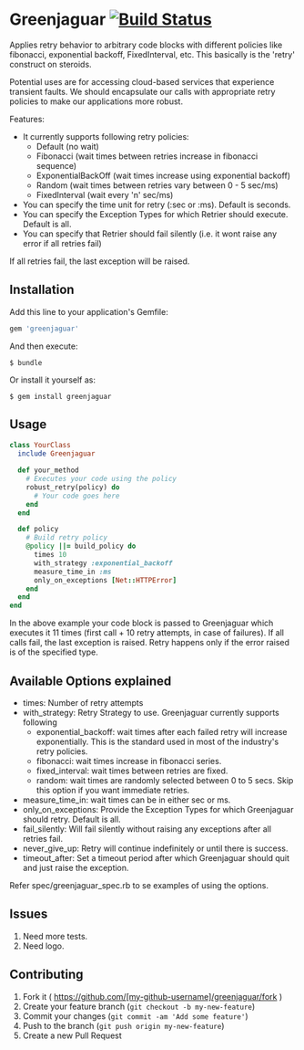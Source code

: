 
# Greenjaguar [![Build Status](https://travis-ci.org/aniruddha84/greenjaguar.svg?branch=master)](https://travis-ci.org/aniruddha84/greenjaguar)

 Applies retry behavior to arbitrary code blocks with different policies like fibonacci,
exponential backoff, FixedInterval, etc. This basically is the 'retry' construct on steroids.

Potential uses are for accessing cloud-based services that experience transient faults. We should encapsulate our calls
with appropriate retry policies to make our applications more robust.

Features:
* It currently supports following retry policies:
    * Default (no wait)
    * Fibonacci (wait times between retries increase in fibonacci sequence)
    * ExponentialBackOff (wait times increase using exponential backoff)
    * Random (wait times between retries vary between 0 - 5 sec/ms)
    * FixedInterval (wait every 'n' sec/ms)
* You can specify the time unit for retry (:sec or :ms). Default is seconds.
* You can specify the Exception Types for which Retrier should execute. Default is all.
* You can specify that Retrier should fail silently (i.e. it wont raise any error if all retries fail)

If all retries fail, the last exception will be raised.

## Installation

Add this line to your application's Gemfile:

```ruby
gem 'greenjaguar'
```

And then execute:

    $ bundle

Or install it yourself as:

    $ gem install greenjaguar

## Usage
```ruby
class YourClass
  include Greenjaguar

  def your_method
    # Executes your code using the policy
    robust_retry(policy) do
      # Your code goes here
    end
  end

  def policy
    # Build retry policy
    @policy ||= build_policy do
      times 10
      with_strategy :exponential_backoff
      measure_time_in :ms
      only_on_exceptions [Net::HTTPError]
    end
  end
end
```
In the above example your code block is passed to Greenjaguar which executes it 11 times
(first call + 10 retry attempts, in case of failures).
If all calls fail, the last exception is raised. Retry happens only if the error raised is of the
specified type.

## Available Options explained
- times: Number of retry attempts
- with_strategy: Retry Strategy to use. Greenjaguar currently supports following
    - exponential_backoff: wait times after each failed retry will increase exponentially. This is the standard
     used in most of the industry's retry policies.
    - fibonacci: wait times increase in fibonacci series.
    - fixed_interval: wait times between retries are fixed.
    - random: wait times are randomly selected between 0 to 5 secs.
  Skip this option if you want immediate retries.
- measure_time_in: wait times can be in either sec or ms.
- only_on_exceptions: Provide the Exception Types for which Greenjaguar should retry. Default is all.
- fail_silently: Will fail silently without raising any exceptions after all retries fail.
- never_give_up: Retry will continue indefinitely or until there is success.
- timeout_after: Set a timeout period after which Greenjaguar should quit and just raise the exception.

Refer spec/greenjaguar_spec.rb to se examples of using the options.

## Issues

1. Need more tests.
2. Need logo.

## Contributing

1. Fork it ( https://github.com/[my-github-username]/greenjaguar/fork )
2. Create your feature branch (`git checkout -b my-new-feature`)
3. Commit your changes (`git commit -am 'Add some feature'`)
4. Push to the branch (`git push origin my-new-feature`)
5. Create a new Pull Request

